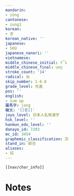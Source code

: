 ```yaml
---
mandarin:
- zōng
cantonese:
- zung1
korean:
- 종
korean_native: ''
japanese:
- SOU
japanese_nanori: ''
vietnamese:
middle_chinese_initial: t͡s
middle_chinese_final: uoŋ
stroke_count: '14'
radical: 糸
skip_number: 1-6-8
grade_level: 先進
pos: ''
english:
- sum up
羅馬字: jong
韓文: '[[종]]'
joyo_level: 日本人名用漢字
hsk_level: ''
hanmun_edu_level: ''
danayo_id: 7293
mc_id: 3454
graphemic_classification: 宗
stand_in: 綜合
aliases:
- 综
---
```

```meta-bind-embed
[[nav/char_info]]
```

# Notes
